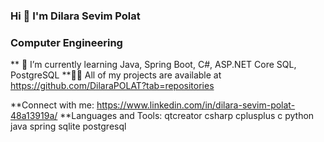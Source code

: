 ### Hi 👋 I'm Dilara Sevim Polat
###                           Computer Engineering
** 🌱 I’m currently learning Java, Spring Boot, C#, ASP.NET Core SQL, PostgreSQL
**👨‍💻 All of my projects are available at https://github.com/DilaraPOLAT?tab=repositories

**Connect with me:
https://www.linkedin.com/in/dilara-sevim-polat-48a13919a/
**Languages and Tools:
qtcreator  csharp cplusplus c python java spring sqlite postgresql
<!--
**DilaraPOLAT/DilaraPOLAT** is a ✨ _special_ ✨ repository because its `README.md` (this file) appears on your GitHub profile.

Here are some ideas to get you started:

- 🔭 I’m currently working on ...
### 🌱 I’m currently learning Java, Spring Boot, C#, ASP.NET Core, SQL  PostgreSQL,
- 👯 I’m looking to collaborate on ...
- 🤔 I’m looking for help with ...
- 💬 Ask me about ...
- 📫 How to reach me: ...
- 😄 Pronouns: ...
- ⚡ Fun fact: ...
-->
